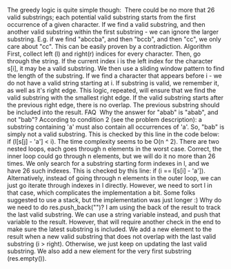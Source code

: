 The greedy logic is quite simple though:
​
There could be no more that 26 valid substrings; each potential valid substring starts from the first occurrence of a given character.
If we find a valid substring, and then another valid substring within the first substring - we can ignore the larger substring.
E.g. if we find "abccba", and then "bccb", and then "cc", we only care about "cc". This can be easily proven by a contradiction.
Algorithm
​
First, collect left (l) and right(r) indices for every character.
Then, go through the string. If the current index i is the left index for the character s[i], it may be a valid substring.
We then use a sliding window pattern to find the length of the substring.
If we find a character that appears before i - we do not have a valid string starting at i.
If substring is valid, we remember it, as well as it's right edge.
This logic, repeated, will ensure that we find the valid substring with the smallest right edge.
If the valid substring starts after the previous right edge, there is no overlap. The previous substring should be included into the result.
FAQ
​
Why the answer for "abab" is "abab", and not "bab"?
According to condition 2 (see the problem description): a substring containing 'a' must also contain all occurrences of 'a'. So, "bab" is simply not a valid substring. This is checked by this line in the code below: if (l[s[j] - 'a'] < i).
The time complexity seems to be O(n ^ 2). There are two nested loops, each goes through n elements in the worst case.
Correct, the inner loop could go through n elements, but we will do it no more than 26 times. We only search for a substring starting form indexes in l, and we have 26 such indexes. This is checked by this line: if (i == l[s[i] - 'a']).
Alternatively, instead of going through n elements in the outer loop, we can just go iterate through indexes in l directly. However, we need to sort l in that case, which complicates the implementation a bit. Some folks suggested to use a stack, but the implementation was just longer :)
Why do we need to do res.push_back("")?
I am using the back of the result to track the last valid substring. We can use a string variable instead, and push that variable to the result. However, that will require another check in the end to make sure the latest substring is included.
We add a new element to the result when a new valid substring that does not overlap with the last valid substring (i > right). Otherwise, we just keep on updating the last valid substring.
We also add a new element for the very first substring (res.empty()).